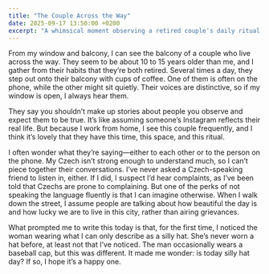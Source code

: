 ```yaml
---
title: "The Couple Across the Way"
date: 2025-09-17 13:50:00 +0200
excerpt: "A whimsical moment observing a retired couple's daily ritual and a surprise silly hat." 
---
```


From my window and balcony, I can see the balcony of a couple who live across the way. They seem to be about 10 to 15 years older than me, and I gather from their habits that they’re both retired. Several times a day, they step out onto their balcony with cups of coffee. One of them is often on the phone, while the other might sit quietly. Their voices are distinctive, so if my window is open, I always hear them.

They say you shouldn’t make up stories about people you observe and expect them to be true. It’s like assuming someone’s Instagram reflects their real life. But because I work from home, I see this couple frequently, and I think it’s lovely that they have this time, this space, and this ritual.

I often wonder what they’re saying—either to each other or to the person on the phone. My Czech isn’t strong enough to understand much, so I can’t piece together their conversations. I’ve never asked a Czech-speaking friend to listen in, either. If I did, I suspect I’d hear complaints, as I’ve been told that Czechs are prone to complaining. But one of the perks of not speaking the language fluently is that I can imagine otherwise. When I walk down the street, I assume people are talking about how beautiful the day is and how lucky we are to live in this city, rather than airing grievances.

What prompted me to write this today is that, for the first time, I noticed the woman wearing what I can only describe as a silly hat. She’s never worn a hat before, at least not that I’ve noticed. The man occasionally wears a baseball cap, but this was different. It made me wonder: is today silly hat day? If so, I hope it’s a happy one.
